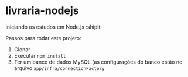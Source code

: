 # livraria-nodejs

Iniciando os estudos em Node.js :shipit:

Passos para rodar este projeto: 

1. Clonar
2. Executar `npm install`
3. Ter um banco de dados MySQL (as configurações do banco estão no arquivo `app/infra/connectionFactory`


